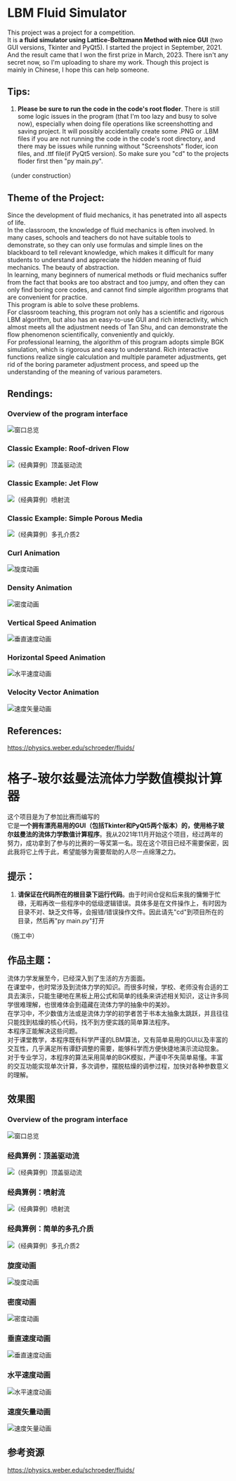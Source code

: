 # LBM Fluid Simulator
This project was a project for a competition.<br>
It is **a fluid simulator using Lattice-Boltzmann Method with nice GUI** (two GUI versions, Tkinter and PyQt5). I started the project in September, 2021. And the result came that I won the first prize in March, 2023. There isn't any secret now, so I'm uploading to share my work. Though this project is mainly in Chinese, I hope this can help someone. <br>

## Tips:
1. **Please be sure to run the code in the code's root floder**. There is still some logic issues in the program (that I'm too lazy and busy to solve now), especially when doing file operations like screenshotting and saving project. It will possibly accidentally create some .PNG or .LBM files if you are not running the code in the code's root directory, and there may be issues while running without "Screenshots" floder, icon files, and .ttf file(if PyQt5 version). So make sure you "cd" to the projects floder first then "py main.py".

（under construction）

## Theme of the Project:
Since the development of fluid mechanics, it has penetrated into all aspects of life.<br>
In the classroom, the knowledge of fluid mechanics is often involved. In many cases, schools and teachers do not have suitable tools to demonstrate, so they can only use formulas and simple lines on the blackboard to tell relevant knowledge, which makes it difficult for many students to understand and appreciate the hidden meaning of fluid mechanics. The beauty of abstraction.<br>
In learning, many beginners of numerical methods or fluid mechanics suffer from the fact that books are too abstract and too jumpy, and often they can only find boring core codes, and cannot find simple algorithm programs that are convenient for practice.<br>
This program is able to solve these problems.<br>
For classroom teaching, this program not only has a scientific and rigorous LBM algorithm, but also has an easy-to-use GUI and rich interactivity, which almost meets all the adjustment needs of Tan Shu, and can demonstrate the flow phenomenon scientifically, conveniently and quickly.<br>
For professional learning, the algorithm of this program adopts simple BGK simulation, which is rigorous and easy to understand. Rich interactive functions realize single calculation and multiple parameter adjustments, get rid of the boring parameter adjustment process, and speed up the understanding of the meaning of various parameters.<br>

## Rendings:
### Overview of the program interface
![窗口总览](https://github.com/JimZhouZZY/LBM-Fluid-Simulator/assets/140597003/962a31b1-3761-4836-8da5-809ad7d90045)
### Classic Example: Roof-driven Flow
![（经典算例）顶盖驱动流](https://github.com/JimZhouZZY/LBM-Fluid-Simulator/assets/140597003/663fa756-7c4f-4d79-b84c-fd88475e61e9)
### Classic Example: Jet Flow
![（经典算例）喷射流](https://github.com/JimZhouZZY/LBM-Fluid-Simulator/assets/140597003/a238dbd7-e710-4528-a883-48098bac4980)
### Classic Example: Simple Porous Media
![（经典算例）多孔介质2](https://github.com/JimZhouZZY/LBM-Fluid-Simulator/assets/140597003/dc0d6a07-e873-495f-9873-eb0c9d1c4fb9)
### Curl Animation
![旋度动画](https://github.com/JimZhouZZY/LBM-Fluid-Simulator/assets/140597003/62a233f3-6c6d-4454-bde3-e6816390fe23)
### Density Animation
![密度动画](https://github.com/JimZhouZZY/LBM-Fluid-Simulator/assets/140597003/2d846618-541e-4282-b9d0-bf1e2a2830a3)
### Vertical Speed Animation
![垂直速度动画](https://github.com/JimZhouZZY/LBM-Fluid-Simulator/assets/140597003/6bfb4eee-9aa8-46a2-9f9c-66eba76b31c9)
### Horizontal Speed Animation
![水平速度动画](https://github.com/JimZhouZZY/LBM-Fluid-Simulator/assets/140597003/bd790595-728c-41d0-b4c8-07927e70879c)
### Velocity Vector Animation
![速度矢量动画](https://github.com/JimZhouZZY/LBM-Fluid-Simulator/assets/140597003/6a5d5e56-ab97-45f2-96a7-199668a41b10)

## References:
https://physics.weber.edu/schroeder/fluids/

# 格子-玻尔兹曼法流体力学数值模拟计算器
这个项目是为了参加比赛而编写的 <br>
它是**一个拥有漂亮易用的GUI（包括Tkinter和PyQt5两个版本）的，使用格子玻尔兹曼法的流体力学数值计算程序**。我从2021年11月开始这个项目，经过两年的努力，成功拿到了参与的比赛的一等奖第一名。现在这个项目已经不需要保密，因此我将它上传于此，希望能够为需要帮助的人尽一点绵薄之力。

## 提示：
1. **请保证在代码所在的根目录下运行代码**。由于时间仓促和后来我的慵懒于忙碌，无暇再改一些程序中的低级逻辑错误。具体多是在文件操作上，有时因为目录不对、缺乏文件等，会报错/错误操作文件。因此请先"cd"到项目所在的目录，然后再"py main.py"打开

（施工中）

## 作品主题：
流体力学发展至今，已经深入到了生活的方方面面。 <br>
在课堂中，也时常涉及到流体力学的知识。而很多时候，学校、老师没有合适的工具去演示，只能生硬地在黑板上用公式和简单的线条来讲述相关知识，这让许多同学很难理解，也很难体会到蕴藏在流体力学的抽象中的美妙。 <br>
在学习中，不少数值方法或是流体力学的初学者苦于书本太抽象太跳跃，并且往往只能找到枯燥的核心代码，找不到方便实践的简单算法程序。 <br>
本程序正能解决这些问题。 <br>
对于课堂教学，本程序既有科学严谨的LBM算法，又有简单易用的GUI以及丰富的交互性，几乎满足所有谭舒调整的需要，能够科学而方便快捷地演示流动现象。 <br>
对于专业学习，本程序的算法采用简单的BGK模拟，严谨中不失简单易懂。丰富的交互功能实现单次计算，多次调参，摆脱枯燥的调参过程，加快对各种参数意义的理解。 <br>

## 效果图

### Overview of the program interface
![窗口总览](https://github.com/JimZhouZZY/LBM-Fluid-Simulator/assets/140597003/962a31b1-3761-4836-8da5-809ad7d90045)
### 经典算例：顶盖驱动流
![（经典算例）顶盖驱动流](https://github.com/JimZhouZZY/LBM-Fluid-Simulator/assets/140597003/663fa756-7c4f-4d79-b84c-fd88475e61e9)
### 经典算例：喷射流
![（经典算例）喷射流](https://github.com/JimZhouZZY/LBM-Fluid-Simulator/assets/140597003/a238dbd7-e710-4528-a883-48098bac4980)
### 经典算例：简单的多孔介质
![（经典算例）多孔介质2](https://github.com/JimZhouZZY/LBM-Fluid-Simulator/assets/140597003/dc0d6a07-e873-495f-9873-eb0c9d1c4fb9)
### 旋度动画
![旋度动画](https://github.com/JimZhouZZY/LBM-Fluid-Simulator/assets/140597003/62a233f3-6c6d-4454-bde3-e6816390fe23)
### 密度动画
![密度动画](https://github.com/JimZhouZZY/LBM-Fluid-Simulator/assets/140597003/2d846618-541e-4282-b9d0-bf1e2a2830a3)
### 垂直速度动画
![垂直速度动画](https://github.com/JimZhouZZY/LBM-Fluid-Simulator/assets/140597003/6bfb4eee-9aa8-46a2-9f9c-66eba76b31c9)
### 水平速度动画
![水平速度动画](https://github.com/JimZhouZZY/LBM-Fluid-Simulator/assets/140597003/bd790595-728c-41d0-b4c8-07927e70879c)
### 速度矢量动画
![速度矢量动画](https://github.com/JimZhouZZY/LBM-Fluid-Simulator/assets/140597003/6a5d5e56-ab97-45f2-96a7-199668a41b10)

## 参考资源
https://physics.weber.edu/schroeder/fluids/
